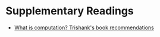 <html>
<head>
<!--include head.txt -->
<title>
Supplementary Readings
</title>
</head>

<body>
<!--include logo.txt -->
<!--include menu.txt -->

# Supplementary Readings

- [What is computation? Trishank's book
    recommendations](https://www.amazon.com/hz/wishlist/genericItemsPage/1G753AH3Z70FN?ref_=wl_share)


</body>
</html>

